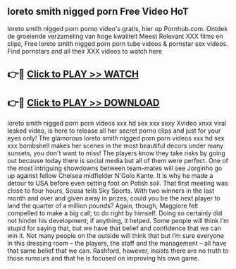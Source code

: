 ## loreto smith nigged porn Free Video HoT 

loreto smith nigged porn porno video's gratis, hier op Pornhub.com. Ontdek de groeiende verzameling van hoge kwaliteit Meest Relevant XXX films en clips,
Free loreto smith nigged porn porn tube videos & pornstar sex videos. Find pornstars and all their XXX videos to watch here


## 👉🔴 [Click to PLAY >> WATCH](http://us.freeplayer.one?title=loreto_smith_nigged_porn&ref=16D)

## 👉🔴 [Click to PLAY >> DOWNLOAD](http://us.freeplayer.one?title=loreto_smith_nigged_porn&ref=16D)


loreto smith nigged porn porn videos xxx hd sex xxx sexy Xvideo xnxx viral leaked video, is here to release all her secret porno clips and just for your eyes only! The glamorous loreto smith nigged porn porn videos xxx hd sex xxx bombshell makes her scenes in the most beautiful decors under many sunsets, you don't want to miss! The players know they take risks by going out because today there is social media but all of them were perfect. One of the most intriguing showdowns between team-mates will see Jorginho go up against fellow Chelsea midfielder N'Golo Kante. It is why he made a detour to USA before even setting foot on Polish soil. That first meeting was close to four hours, Sousa tells Sky Sports. With two winners in the last month and over and given away in prizes, could you be the next player to land the quarter of a million pounds? Again, though, Maggiore felt compelled to make a big call; to do right by himself. Doing so certainly did not hinder his development; if anything, it helped. Some people will think I’m stupid for saying that, but we have that belief and confidence that we can win it. Not many people on the outside will think that but I’m sure everyone in this dressing room – the players, the staff and the management – all have that same belief that we can. Rashford, however, insists there are no truth to those rumours and that he is focused on improving his own game.